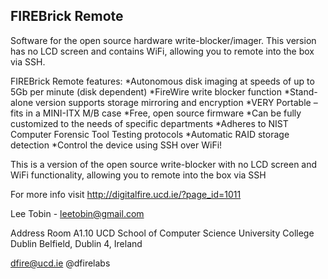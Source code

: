 FIREBrick Remote
---


Software for the open source hardware write-blocker/imager.
This version has no LCD screen and contains WiFi, allowing you to remote into the box via SSH.

FIREBrick Remote features:
*Autonomous disk imaging at speeds of up to 5Gb per minute (disk dependent)
*FireWire write blocker function
*Stand-alone version supports storage mirroring and encryption
*VERY Portable – fits in a MINI-ITX M/B case
*Free, open source firmware
*Can be fully customized to the needs of specific departments
*Adheres to NIST Computer Forensic Tool Testing protocols
*Automatic RAID storage detection
*Control the device using SSH over WiFi!

This is a version of the open source write-blocker with no LCD screen and WiFi functionality, allowing you to remote into the box via SSH 

For more info visit http://digitalfire.ucd.ie/?page_id=1011

Lee Tobin - leetobin@gmail.com

Address 
Room A1.10
UCD School of Computer Science
University College Dublin
Belfield, Dublin 4, Ireland

dfire@ucd.ie
@dfirelabs
